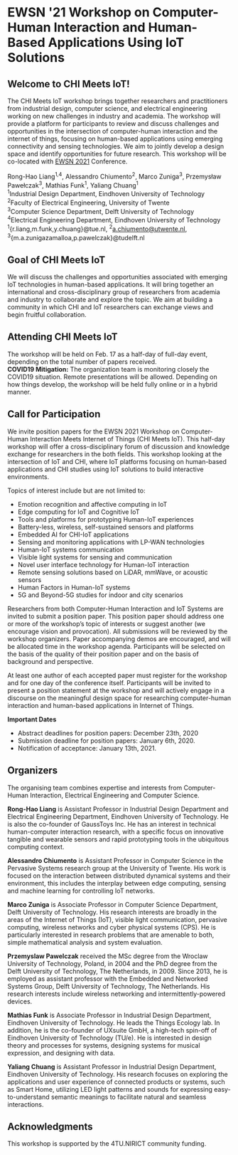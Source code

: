 # EWSN '21 Workshop on Computer-Human Interaction and Human-Based Applications Using IoT Solutions

## Welcome to CHI Meets IoT!
The CHI Meets IoT workshop brings together researchers and practitioners from industrial design, computer science, and electrical engineering working on new challenges in industry and academia. The workshop will provide a platform for participants to review and discuss challenges and opportunities in the intersection of computer-human interaction and the internet of things, focusing on human-based applications using emerging connectivity and sensing technologies. We aim to jointly develop a design space and identify opportunities for future research. This workshop will be co-located with [EWSN 2021](https://ewsn2021.ewi.tudelft.nl/) Conference.

Rong-Hao Liang<sup>1,4</sup>, Alessandro Chiumento<sup>2</sup>, Marco Zuniga<sup>3</sup>, Przemysław Pawełczak<sup>3</sup>, Mathias Funk<sup>1</sup>, Yaliang Chuang<sup>1</sup>\
<sup>1</sup>Industrial Design Department, Eindhoven University of Technology\
<sup>2</sup>Faculty of Electrical Engineering, University of Twente\
<sup>3</sup>Computer Science Department, Delft University of Technology\
<sup>4</sup>Electrical Engineering Department, Eindhoven University of Technology\
<sup>1</sup>{r.liang,m.funk,y.chuang}@tue.nl, <sup>2</sup>a.chiumento@utwente.nl, <sup>3</sup>{m.a.zunigazamalloa,p.pawelczak}@tudelft.nl

## Goal of CHI Meets IoT
We will discuss the challenges and opportunities associated with emerging IoT technologies in human-based applications. It will bring together an international and cross-disciplinary group of researchers from academia and industry to collaborate and explore the topic. We aim at building a community in which CHI and IoT researchers can exchange views and begin fruitful collaboration.

## Attending CHI Meets IoT
The workshop will be held on Feb. 17 as a half-day of full-day event, depending on the total number of papers received.\
**COVID19 Mitigation:** The organization team is monitoring closely the COVID19 situation. Remote presentations will be allowed. 
Depending on how things develop, the workshop will be held fully online or in a hybrid manner.

## Call for Participation
We invite position papers for the EWSN 2021 Workshop on Computer-Human Interaction Meets Internet of Things (CHI Meets IoT). This half-day workshop will offer a cross-disciplinary forum of discussion and knowledge exchange for researchers in the both fields. This workshop looking at the intersection of IoT and CHI, where IoT platforms focusing on human-based applications and CHI studies using IoT solutions to build interactive environments.  

Topics of interest include but are not limited to: 
- Emotion recognition and affective computing in IoT 
- Edge computing for IoT and Cognitive IoT
- Tools and platforms for prototyping Human-IoT experiences
- Battery-less, wireless, self-sustained sensors and platforms
- Embedded AI for CHI-IoT applications  
- Sensing and monitoring applications with LP-WAN technologies  
- Human-IoT systems communication
- Visible light systems for sensing and communication
- Novel user interface technology for Human-IoT interaction
- Remote sensing solutions based on LiDAR, mmWave, or acoustic sensors  
- Human Factors in Human-IoT systems  
- 5G and Beyond-5G studies for indoor and city scenarios 

Researchers from both Computer-Human Interaction and IoT Systems are invited to submit a position paper. This position paper should address one or more of the workshop’s topic of interests or suggest another (we encourage vision and provocation). All submissions will be reviewed by the workshop organizers. Paper accompanying demos are encouraged, and will be allocated time in the workshop agenda. Participants will be selected on the basis of the quality of their position paper and on the basis of background and perspective.  

At least one author of each accepted paper must register for the workshop and for one day of the conference itself. Participants will be invited to present a position statement at the workshop and will actively engage in a discourse on the meaningful design space for researching computer-human interaction and human-based applications in Internet of Things.

**Important Dates**
- Abstract deadlines for position papers: December 23th, 2020
- Submission deadline for position papers: January 6th, 2020. 
- Notification of acceptance: January 13th, 2021.

## Organizers
The organising team combines expertise and interests from Computer-Human Interaction, Electrical Engineering and Computer Science. 

**Rong-Hao Liang** is Assistant Professor in Industrial Design Department and Electrical Engineering Department, Eindhoven University of Technology. He is also the co-founder of GaussToys Inc. He has an interest in technical human-computer interaction research, with a specific focus on innovative tangible and wearable sensors and rapid prototyping tools in the ubiquitous computing context.

**Alessandro Chiumento** is Assistant Professor in Computer Science in the Pervasive Systems research group at the University of Twente. His work is focused on the interaction between distributed dynamical systems and their environment, this includes the interplay between edge computing, sensing and machine learning for controlling IoT networks. 

**Marco Zuniga** is Associate Professor in Computer Science Department, Delft University of Technology. His research interests are broadly in the areas of the Internet of Things (IoT), visible light communication, pervasive computing, wireless networks and cyber physical systems (CPS). He is particularly interested in research problems that are amenable to both, simple mathematical analysis and system evaluation.

**Przemyslaw Pawelczak** received the MSc degree from the Wroclaw University of Technology, Poland, in 2004 and the PhD degree from the Delft University of Technology, The Netherlands, in 2009. Since 2013, he is employed as assistant professor with the Embedded and Networked Systems Group, Delft University of Technology, The Netherlands. His research interests include wireless networking and intermittently-powered devices.

**Mathias Funk** is Associate Professor in Industrial Design Department, Eindhoven University of Technology. He leads the Things Ecology lab. In addition, he is the co-founder of UXsuite GmbH, a high-tech spin-off of Eindhoven University of Technology (TU/e). He is interested in design theory and processes for systems, designing systems for musical expression, and designing with data.  

**Yaliang Chuang** is Assistant Professor in Industrial Design Department, Eindhoven University of Technology. His research focuses on exploring the applications and user experience of connected products or systems, such as Smart Home, utilizing LED light patterns and sounds for expressing easy-to-understand semantic meanings to facilitate natural and seamless interactions. 

## Acknowledgments
This workshop is supported by the 4TU.NIRICT community funding.

